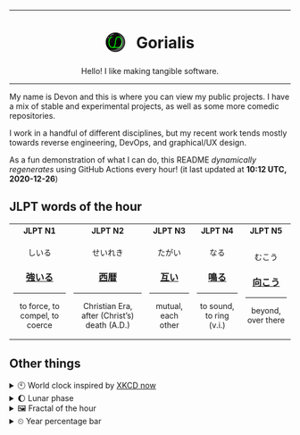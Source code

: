 ***

<h1 align="center">
<sub>
    <img src="readme/resources/avatar.png" height="36">
</sub>
&nbsp;
Gorialis
</h1>
<p align="center">
Hello! I like making tangible software.
</p>

***

My name is Devon and this is where you can view my public projects. I have a mix of stable and experimental projects, as well as some more comedic repositories.

I work in a handful of different disciplines, but my recent work tends mostly towards reverse engineering, DevOps, and graphical/UX design.

As a fun demonstration of what I can do, this README *dynamically regenerates* using GitHub Actions every hour! (it last updated at **10:12 UTC, 2020-12-26**)

<h2>JLPT words of the hour</h2>
<table>
    <tr>
        <th>JLPT N1</th>
        <th>JLPT N2</th>
        <th>JLPT N3</th>
        <th>JLPT N4</th>
        <th>JLPT N5</th>
    </tr>
    <tr>
        <td>
            <p align="center">しいる</p>
            <h3 align="center"><b><a href="https://jisho.org/search/%E5%BC%B7%E3%81%84%E3%82%8B">強いる</a></b></h3>
            <hr>
            <p align="center">to force,<wbr> to compel,<wbr> to coerce</p>
        </td>
        <td>
            <p align="center">せいれき</p>
            <h3 align="center"><b><a href="https://jisho.org/search/%E8%A5%BF%E6%9A%A6">西暦</a></b></h3>
            <hr>
            <p align="center">Christian Era,<wbr> after (Christ’s) death (A.D.)</p>
        </td>
        <td>
            <p align="center">たがい</p>
            <h3 align="center"><b><a href="https://jisho.org/search/%E4%BA%92%E3%81%84">互い</a></b></h3>
            <hr>
            <p align="center">mutual,<wbr> each other</p>
        </td>
        <td>
            <p align="center">なる</p>
            <h3 align="center"><b><a href="https://jisho.org/search/%E9%B3%B4%E3%82%8B">鳴る</a></b></h3>
            <hr>
            <p align="center">to sound,<wbr> to ring (v.i.)</p>
        </td>
        <td>
            <p align="center">むこう</p>
            <h3 align="center"><b><a href="https://jisho.org/search/%E5%90%91%E3%81%93%E3%81%86">向こう</a></b></h3>
            <hr>
            <p align="center">beyond,<wbr> over there</p>
        </td>
    </tr>
</table>

<h2>Other things</h2>
<details>
<summary>🕙  World clock inspired by <a href="https://xkcd.com/now">XKCD now</a></summary>

> <img src="generated/now.png" width="512">

</details>
<details>
<summary>🌔 Lunar phase</summary>

The moon is approximately 41.82% through its phase (Waxing Gibbous).

</details>
<details>
<summary>&#x1f5bc; Fractal of the hour</summary>

> <img src="generated/fractal.png" width="512">

</details>
<details>
<summary>&#x23f2; Year percentage bar</summary>
<pre><code>2020 [███████████████████▁] 98.48%</code></pre>
</details>

